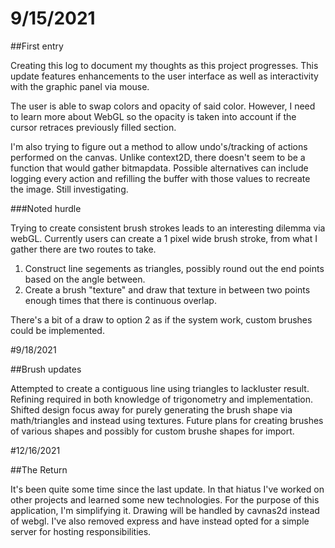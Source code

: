 
# 9/15/2021

##First entry

Creating this log to document my thoughts as this project progresses.
This update features enhancements to the user interface as well as interactivity with the graphic panel via mouse.

The user is able to swap colors and opacity of said color. However, I need to learn more about WebGL
so the opacity is taken into account if the cursor retraces previously filled section.

I'm also trying to figure out a method to allow undo's/tracking of actions performed on the canvas.
Unlike context2D, there doesn't seem to be a function that would gather bitmapdata.
Possible alternatives can include logging every action and refilling the buffer with those values to recreate the image.
Still investigating.

###Noted hurdle

Trying to create consistent brush strokes leads to an interesting dilemma via webGL.
Currently users can create a 1 pixel wide brush stroke, from what I gather there are two routes to take.

1. Construct line segements as triangles, possibly round out the end points based on the angle between.
2. Create a brush "texture" and draw that texture in between two points enough times that there is continuous overlap.

There's a bit of a draw to option 2 as if the system work, custom brushes could be implemented.

#9/18/2021

##Brush updates

Attempted to create a contiguous line using triangles to lackluster result. Refining required in both knowledge of trigonometry and implementation.
Shifted design focus away for purely generating the brush shape via math/triangles and instead using textures.
Future plans for creating brushes of various shapes and possibly for custom brushe shapes for import.

#12/16/2021

##The Return

It's been quite some time since the last update. In that hiatus I've worked on other projects and learned some new technologies.
For the purpose of this application, I'm simplifying it. Drawing will be handled by cavnas2d instead of webgl.
I've also removed express and have instead opted for a simple server for hosting responsibilities.
